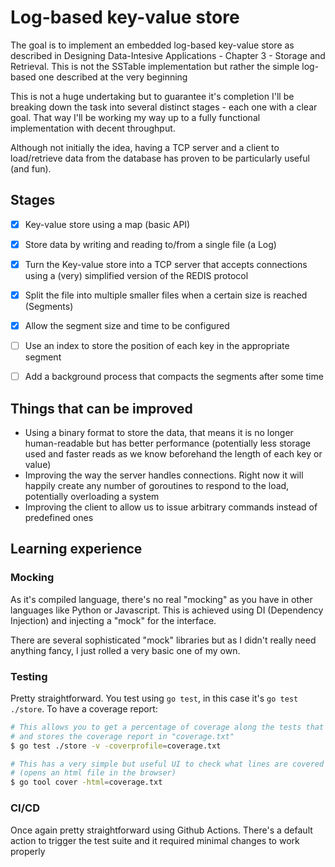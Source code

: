 # Log-based key-value store

The goal is to implement an embedded log-based key-value store as described in 
Designing Data-Intesive Applications - Chapter 3 - Storage and Retrieval. This is not
the SSTable implementation but rather the simple log-based one described at the very
beginning

This is not a huge undertaking but to guarantee it's completion I'll be breaking down
the task into several distinct stages - each one with a clear goal. That way I'll be
working my way up to a fully functional implementation with decent throughput.

Although not initially the idea, having a TCP server and a client to load/retrieve data
from the database has proven to be particularly useful (and fun).

## Stages

- [x] Key-value store using a map (basic API)
- [x] Store data by writing and reading to/from a single file (a Log)
- [x] Turn the Key-value store into a TCP server that accepts connections using a 
(very) simplified version of the REDIS protocol
- [x] Split the file into multiple smaller files when a certain size is reached (Segments)
- [x] Allow the segment size and time to be configured
- [ ] Use an index to store the position of each key in the appropriate segment
- [ ] Add a background process that compacts the segments after some time


## Things that can be improved

- Using a binary format to store the data, that means it is no longer human-readable
but has better performance (potentially less storage used and faster reads as we know
beforehand the length of each key or value)
- Improving the way the server handles connections. Right now it will happily
create any number of goroutines to respond to the load, potentially overloading a
system
- Improving the client to allow us to issue arbitrary commands instead of 
predefined ones


## Learning experience

### Mocking
As it's compiled language, there's no real "mocking" as you have in other languages like
Python or Javascript. This is achieved using DI (Dependency Injection) and injecting 
a "mock" for the interface.

There are several sophisticated "mock" libraries but as I didn't really need anything
fancy, I just rolled a very basic one of my own.

### Testing
Pretty straightforward. You test using `go test`, in this case it's `go test ./store`.
To have a coverage report:
```bash
# This allows you to get a percentage of coverage along the tests that passed/failed
# and stores the coverage report in "coverage.txt"
$ go test ./store -v -coverprofile=coverage.txt

# This has a very simple but useful UI to check what lines are covered in each file
# (opens an html file in the browser)
$ go tool cover -html=coverage.txt 
```

### CI/CD
Once again pretty straightforward using Github Actions. There's a default action to
trigger the test suite and it required minimal changes to work properly